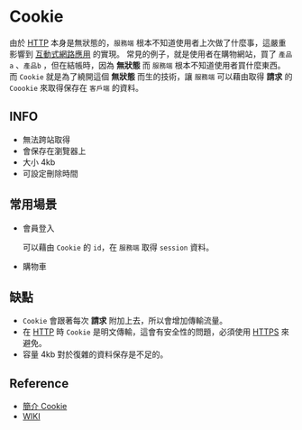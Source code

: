 # Cookie
[HTTP]:http.md
[HTTPS]:https.md
[互動式網路應用]:https://zh.wikipedia.org/wiki/%E7%BD%91%E7%BB%9C%E5%BA%94%E7%94%A8%E7%A8%8B%E5%BA%8F

由於 [HTTP] 本身是無狀態的，`服務端` 根本不知道使用者上次做了什麼事，這嚴重影響到 [互動式網路應用] 的實現。
常見的例子，就是使用者在購物網站，買了 `產品a` 、`產品b` ，但在結帳時，因為 **無狀態** 而 `服務端` 根本不知道使用者買什麼東西。
而 `Cookie` 就是為了繞開這個 **無狀態** 而生的技術，讓 `服務端` 可以藉由取得 **請求** 的 `Coookie` 來取得保存在 `客戶端` 的資料。

## INFO
- 無法跨站取得
- 會保存在瀏覽器上
- 大小 4kb
- 可設定刪除時間

## 常用場景
- 會員登入

    可以藉由 `Cookie` 的 `id`，在 `服務端` 取得 `session` 資料。
- 購物車

## 缺點
- `Cookie` 會跟著每次 **請求** 附加上去，所以會增加傳輸流量。
- 在 [HTTP] 時 `Cookie` 是明文傳輸，這會有安全性的問題，必須使用 [HTTPS] 來避免。
- 容量 4kb 對於復雜的資料保存是不足的。

## Reference
- [簡介 Cookie](https://ithelp.ithome.com.tw/articles/10217955)
- [WIKI](https://zh.wikipedia.org/wiki/Cookie)